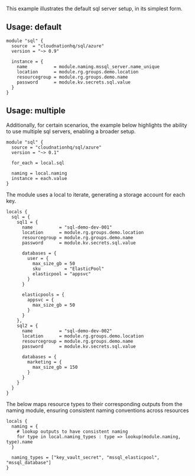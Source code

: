 This example illustrates the default sql server setup, in its simplest form.

## Usage: default

```hcl
module "sql" {
  source  = "cloudnationhq/sql/azure"
  version = "~> 0.9"

  instance = {
    name          = module.naming.mssql_server.name_unique
    location      = module.rg.groups.demo.location
    resourcegroup = module.rg.groups.demo.name
    password      = module.kv.secrets.sql.value
  }
}
```

## Usage: multiple

Additionally, for certain scenarios, the example below highlights the ability to use multiple sql servers, enabling a broader setup.

```hcl
module "sql" {
  source = "cloudnationhq/sql/azure"
  version = "~> 0.1"

  for_each = local.sql

  naming = local.naming
  instance = each.value
}
```

The module uses a local to iterate, generating a storage account for each key.

```hcl
locals {
  sql = {
    sql1 = {
      name          = "sql-demo-dev-001"
      location      = module.rg.groups.demo.location
      resourcegroup = module.rg.groups.demo.name
      password      = module.kv.secrets.sql.value

      databases = {
        user = {
          max_size_gb = 50
          sku         = "ElasticPool"
          elasticpool = "appsvc"
        }
      }

      elasticpools = {
        appsvc = {
          max_size_gb = 50
        }
      }
    },
    sql2 = {
      name          = "sql-demo-dev-002"
      location      = module.rg.groups.demo.location
      resourcegroup = module.rg.groups.demo.name
      password      = module.kv.secrets.sql.value

      databases = {
        marketing = {
          max_size_gb = 150
        }
      }
    }
  }
}
```

The below maps resource types to their corresponding outputs from the naming module, ensuring consistent naming conventions across resources

```hcl
locals {
  naming = {
    # lookup outputs to have consistent naming
    for type in local.naming_types : type => lookup(module.naming, type).name
  }

  naming_types = ["key_vault_secret", "mssql_elasticpool", "mssql_database"]
}
```
